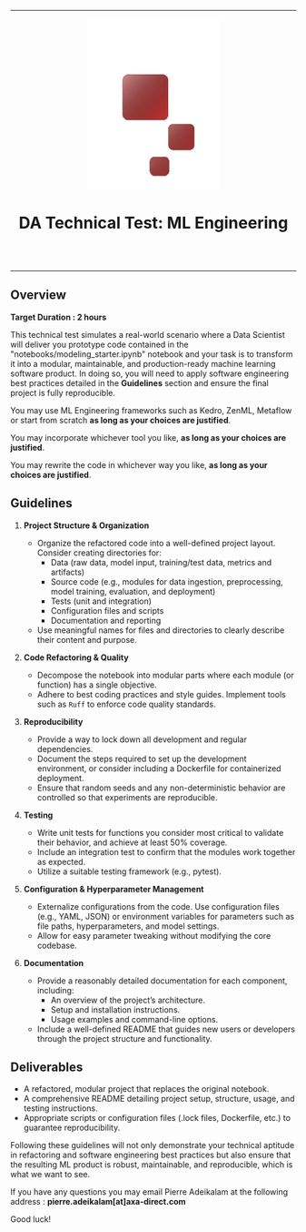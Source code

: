 <hr style="border-width:2px;border-color:darkred">
<div align="center">

<img src="./da_logo_transparent_small.gif" height=300>

<h1>DA Technical Test: ML Engineering</h1>
<br>
<br>
<hr style="border-width:2px;border-color:darkred">
</div>

## Overview

**Target Duration : 2 hours**

This technical test simulates a real-world scenario where a Data Scientist will deliver you prototype code contained in the "notebooks/modeling_starter.ipynb" notebook and your task is to transform it into a modular, maintainable, and production-ready machine learning software product. In doing so, you will need to apply software engineering best practices detailed in the **Guidelines** section and ensure the final project is fully reproducible.

You may use ML Engineering frameworks such as Kedro, ZenML, Metaflow or start from scratch **as long as your choices are justified**.

You may incorporate whichever tool you like, **as long as your choices are justified**.

You may rewrite the code in whichever way you like, **as long as your choices are justified**.

## Guidelines

1. **Project Structure & Organization**
   - Organize the refactored code into a well-defined project layout. Consider creating directories for:
     - Data (raw data, model input, training/test data, metrics and artifacts)
     - Source code (e.g., modules for data ingestion, preprocessing, model training, evaluation, and deployment)
     - Tests (unit and integration)
     - Configuration files and scripts
     - Documentation and reporting
   - Use meaningful names for files and directories to clearly describe their content and purpose.

2. **Code Refactoring & Quality**
   - Decompose the notebook into modular parts where each module (or function) has a single objective.
   - Adhere to best coding practices and style guides. Implement tools such as `Ruff` to enforce code quality standards.

3. **Reproducibility**
   - Provide a way to lock down all development and regular dependencies.
   - Document the steps required to set up the development environment, or consider including a Dockerfile for containerized deployment.
   - Ensure that random seeds and any non-deterministic behavior are controlled so that experiments are reproducible.

4. **Testing**
   - Write unit tests for functions you consider most critical to validate their behavior, and achieve at least 50% coverage.
   - Include an integration test to confirm that the modules work together as expected.
   - Utilize a suitable testing framework (e.g., pytest).

5. **Configuration & Hyperparameter Management**
   - Externalize configurations from the code. Use configuration files (e.g., YAML, JSON) or environment variables for parameters such as file paths, hyperparameters, and model settings.
   - Allow for easy parameter tweaking without modifying the core codebase.

6. **Documentation**
   - Provide a reasonably detailed documentation for each component, including:
     - An overview of the project’s architecture.
     - Setup and installation instructions.
     - Usage examples and command-line options.
   - Include a well-defined README that guides new users or developers through the project structure and functionality.

## Deliverables
- A refactored, modular project that replaces the original notebook.
- A comprehensive README detailing project setup, structure, usage, and testing instructions.
- Appropriate scripts or configuration files (.lock files, Dockerfile, etc.) to guarantee reproducibility.

Following these guidelines will not only demonstrate your technical aptitude in refactoring and software engineering best practices but also ensure that the resulting ML product is robust, maintainable, and reproducible, which is what we want to see.

If you have any questions you may email Pierre Adeikalam at the following address : **pierre.adeikalam[at]axa-direct.com**

Good luck!
